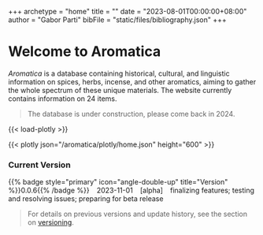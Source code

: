 +++
archetype = "home"
title = ""
date = "2023-08-01T00:00:00+08:00"
author = "Gabor Parti"
bibFile = "static/files/bibliography.json"
+++

# Welcome to Aromatica

*Aromatica* is a database containing historical, cultural, and linguistic information on spices, herbs, incense, and other aromatics, aiming to gather the whole spectrum of these unique materials. The website currently contains information on 24 items.

>The database is under construction, please come back in 2024.


{{< load-plotly >}}

{{< plotly json="/aromatica/plotly/home.json" height="600" >}}

### Current Version

<!-- {{% badge style="primary" title="Version" %}}0.1.0{{% /badge %}} &ensp;(2024-06-01) &ensp; [beta] initial development release -->

{{% badge style="primary" icon="angle-double-up" title="Version" %}}0.0.6{{% /badge %}} &ensp; 2023-11-01 &ensp; [alpha] &ensp; finalizing features; testing and resolving issues; preparing for beta release

>For details on previous versions and update history, see the section on [versioning](../about#versioning).